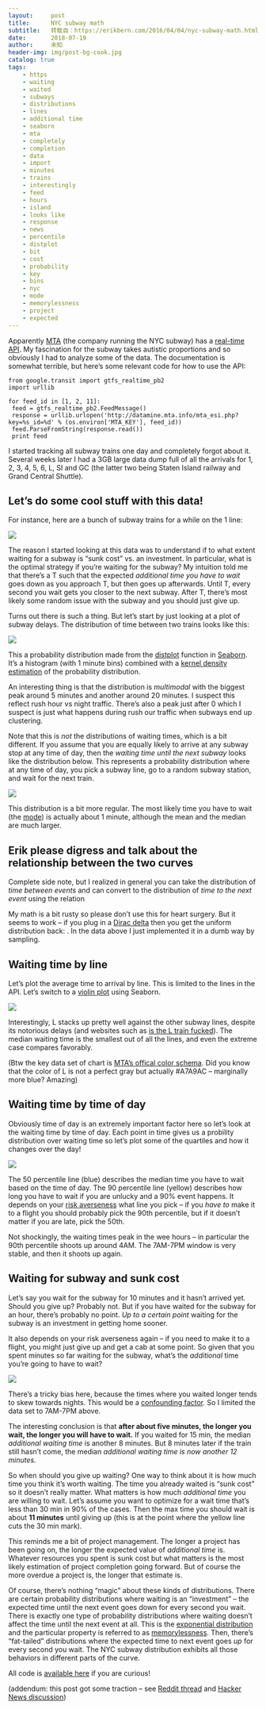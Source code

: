 ```yaml
---
layout:     post
title:      NYC subway math
subtitle:   转载自：https://erikbern.com/2016/04/04/nyc-subway-math.html
date:       2018-07-19
author:     未知
header-img: img/post-bg-cook.jpg
catalog: true
tags:
    - https
    - waiting
    - waited
    - subways
    - distributions
    - lines
    - additional time
    - seaborn
    - mta
    - completely
    - completion
    - data
    - import
    - minutes
    - trains
    - interestingly
    - feed
    - hours
    - island
    - looks like
    - response
    - news
    - percentile
    - distplot
    - bit
    - cost
    - probability
    - key
    - bins
    - nyc
    - mode
    - memorylessness
    - project
    - expected
---
```


Apparently [MTA](http://www.mta.info/) (the company running the NYC subway) has a [real-time API](http://datamine.mta.info/). My fascination for the subway takes autistic proportions and so obviously I had to analyze some of the data. The documentation is somewhat terrible, but here’s some relevant code for how to use the API:

```
from google.transit import gtfs_realtime_pb2
import urllib

for feed_id in [1, 2, 11]:
 feed = gtfs_realtime_pb2.FeedMessage()
 response = urllib.urlopen('http://datamine.mta.info/mta_esi.php?key=%s_id=%d' % (os.environ['MTA_KEY'], feed_id))
 feed.ParseFromString(response.read())
 print feed
```

I started tracking all subway trains one day and completely forgot about it. Several weeks later I had a 3GB large data dump full of all the arrivals for 1, 2, 3, 4, 5, 6, L, SI and GC (the latter two being Staten Island railway and Grand Central Shuttle).

## Let’s do some cool stuff with this data!

For instance, here are a bunch of subway trains for a while on the 1 line:

[![](https://erikbern.com/assets/1_trips.png)
](https://erikbern.com/assets/1_trips.png)

The reason I started looking at this data was to understand if to what extent waiting for a subway is “sunk cost” vs. an investment. In particular, what is the optimal strategy if you’re waiting for the subway? My intuition told me that there’s a T such that the expected *additional time you have to wait* goes down as you approach T, but then goes up afterwards. Until T, every second you wait gets you closer to the next subway. After T, there’s most likely some random issue with the subway and you should just give up.

Turns out there is such a thing. But let’s start by just looking at a plot of subway delays. The distribution of time between two trains looks like this:

![](https://erikbern.com/assets/time_between_arrivals.png)


This a probability distribution made from the [distplot](https://stanford.edu/~mwaskom/software/seaborn/generated/seaborn.distplot.html#seaborn.distplot) function in [Seaborn](https://stanford.edu/~mwaskom/software/seaborn/index.html). It’s a histogram (with 1 minute bins) combined with a [kernel density estimation](https://en.wikipedia.org/wiki/Kernel_density_estimation) of the probability distribution.

An interesting thing is that the distribution is *multimodal* with the biggest peak around 5 minutes and another around 20 minutes. I suspect this reflect rush hour vs night traffic. There’s also a peak just after 0 which I suspect is just what happens during rush our traffic when subways end up clustering.

Note that this is *not* the distributions of waiting times, which is a bit different. If you assume that you are equally likely to arrive at any subway stop at any time of day, then the *waiting time until the next subway* looks like the distribution below. This represents a probability distribution where at any time of day, you pick a subway line, go to a random subway station, and wait for the next train.

![](https://erikbern.com/assets/time_to_next_arrival.png)


This distribution is a bit more regular. The most likely time you have to wait (the [mode](https://en.wikipedia.org/wiki/Mode_(statistics))) is actually about 1 minute, although the mean and the median are much larger.

## Erik please digress and talk about the relationship between the two curves

Complete side note, but I realized in general you can take the distribution of *time between events* and can convert to the distribution of *time to the next event* using the relation

My math is a bit rusty so please don’t use this for heart surgery. But it seems to work – if you plug in a [Dirac delta](https://en.wikipedia.org/wiki/Dirac_delta_function) then you get the uniform distribution back: . In the data above I just implemented it in a dumb way by sampling.

## Waiting time by line

Let’s plot the average time to arrival by line. This is limited to the lines in the API. Let’s switch to a [violin plot](https://stanford.edu/~mwaskom/software/seaborn/generated/seaborn.violinplot.html) using Seaborn.

![](https://erikbern.com/assets/time_to_arrival_by_line.png)


Interestingly, L stacks up pretty well against the other subway lines, despite its notorious delays (and websites such as [is the L train fucked](http://www.istheltrainfucked.com/)). The median waiting time is the smallest out of all the lines, and even the extreme case compares favorably.

(Btw the key data set of chart is [MTA’s offical color schema](http://web.mta.info/developers/resources/line_colors.htm). Did you know that the color of L is not a perfect gray but actually #A7A9AC – marginally more blue? Amazing)

## Waiting time by time of day

Obviously time of day is an extremely important factor here so let’s look at the waiting time by time of day. Each point in time gives us a probility distribution over waiting time so let’s plot some of the quartiles and how it changes over the day!

![](https://erikbern.com/assets/time_to_arrival_by_time_of_day.png)


The 50 percentile line (blue) describes the median time you have to wait based on the time of day. The 90 percentile line (yellow) describes how long you have to wait if you are unlucky and a 90% event happens. It depends on your [risk averseness](https://en.wikipedia.org/wiki/Risk_aversion) what line you pick – if you *have to* make it to a flight you should probably pick the 90th percentile, but if it doesn’t matter if you are late, pick the 50th.

Not shockingly, the waiting times peak in the wee hours – in particular the 90th percentile shoots up around 4AM. The 7AM-7PM window is very stable, and then it shoots up again.

## Waiting for subway and sunk cost

Let’s say you wait for the subway for 10 minutes and it hasn’t arrived yet. Should you give up? Probably not. But if you have waited for the subway for an hour, there’s probably no point. *Up to a certain point* waiting for the subway is an investment in getting home sooner.

It also depends on your risk averseness again – if you need to make it to a flight, you might just give up and get a cab at some point. So given that you spent minutes so far waiting for the subway, what’s the *additional* time you’re going to have to wait?

![](https://erikbern.com/assets/time_to_arrival_percentiles.png)


There’s a tricky bias here, because the times where you waited longer tends to skew towards nights. This would be a [confounding factor](https://en.wikipedia.org/wiki/Confounding). So I limited the data set to 7AM-7PM above.

The interesting conclusion is that **after about five minutes, the longer you wait, the longer you will have to wait.** If you waited for 15 min, the median *additional waiting time* is another 8 minutes. But 8 minutes later if the train still hasn’t come, the median *additional waiting time is now another 12 minutes.*

So when should you give up waiting? One way to think about it is how much time you think it’s worth waiting. The time you already waited is “sunk cost” so it doesn’t really matter. What matters is how much *additional time* you are willing to wait. Let’s assume you want to optimize for a wait time that’s less than 30 min in 90% of the cases. Then the max time you should wait is about **11 minutes** until giving up (this is at the point where the yellow line cuts the 30 min mark).

This reminds me a bit of project management. The longer a project has been going on, the longer the expected value of *additional time* is. Whatever resources you spent is sunk cost but what matters is the most likely estimation of project completion going forward. But of course the more overdue a project is, the longer that estimate is.

Of course, there’s nothing “magic” about these kinds of distributions. There are certain probability distributions where waiting is an “investment” – the expected time until the next event goes down for every second you wait. There is exactly one type of probability distributions where waiting doesn’t affect the time until the next event at all. This is the [exponential distribution](https://en.wikipedia.org/wiki/Exponential_distribution) and the particular property is referred to as [memorylessness](https://en.wikipedia.org/wiki/Memorylessness#Continuous_memorylessness). Then, there’s “fat-tailed” distributions where the expected time to next event goes *up* for every second you wait. The NYC subway distribution exhibits all those behaviors in different parts of the curve.

All code is [available here](https://github.com/erikbern/mta) if you are curious!

(addendum: this post got some traction – see [Reddit thread](https://www.reddit.com/r/nyc/comments/4ds036/nyc_subway_math) and [Hacker News discussion](https://news.ycombinator.com/item?id=11447535))
